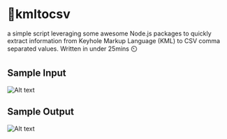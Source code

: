 # 📁kmltocsv
a simple script leveraging some awesome Node.js packages to quickly extract information from Keyhole Markup Language (KML) to  CSV comma separated values. Written in under 25mins ⏲️

## Sample Input 
![Alt text](./input.jpg?raw=true)

## Sample Output
![Alt text](./output.jpg?raw=true)
